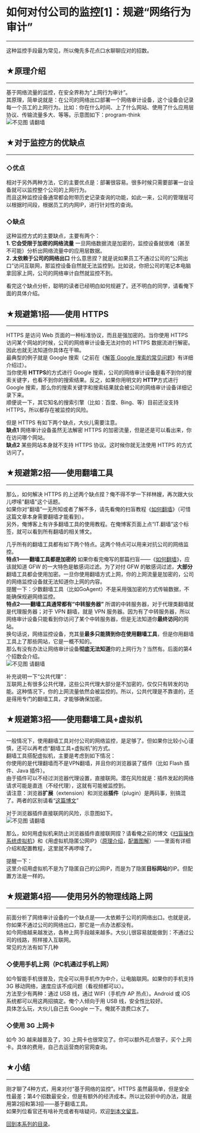 # 如何对付公司的监控[1]：规避“网络行为审计” 

-----

 这种监控手段最为常见，所以俺先多花点口水聊聊应对的招数。  
   
 ## ★原理介绍
-----

  
 基于网络流量的监控，在安全界称为“上网行为审计”。  
 其原理，简单说就是：在公司的网络出口部署一个网络审计设备，这个设备会记录每一个员工的上网行为。比如：你在什么时间、上了什么网站、使用了什么应用层协议、传输流量多大、等等。示意图如下：program-think  
 ![不见图 请翻墙](images/OddVetbwSArvYUGDb9WXnrSQDSPb_JYaPIUT3T_yOBiGFPiT5ddyK3dMTMVou-ThyR46u-QuzcI19x8YmJ9hgD78mp-8SuFocr7Pg_nmrGpknACnRePn7r6haDM)  
   
   
 ## ★对于监控方的优缺点
----------

  
 ### ◇优点

  
 相对于另外两种方法，它的主要优点是：部署很容易。很多时候只需要部署一台设备就可以监控整个公司的上网行为。  
 而且这种监控设备通常都会附带历史记录查询的功能，如此一来，公司的管理层可以根据时间段，根据员工的内网IP，进行针对性的查询。  
   
 ### ◇缺点

  
 这种监控方式的主要缺点，主要有两个：  
 **1. 它会受限于加密的网络流量** 
 一旦网络数据流是加密的，监控设备就很难（甚至不可能）分析出网络流量中的应用层数据。  
 **2. 太依赖于公司的网络出口** 
 什么意思捏？就是说如果员工不通过公司的“公网出口”访问互联网，那监控设备自然就无法监控到。比如说，你把公司的笔记本电脑拿回家上网，公司的网络审计自然就监控不到。  
   
 看完这个缺点分析，聪明的读者已经明白如何规避了。还不明白的同学，请看俺下面的具体介绍。  
   
   
 ## ★规避第1招——使用 HTTPS
----------------

  
 HTTPS 是访问 Web 页面的一种标准协议，而且是强加密的。当你使用 HTTPS 访问某个网站的时候，公司的网络审计设备无法对你的 HTTPS 数据流进行解密。因此也就无法知道你具体在干嘛。  
 最典型的例子就是 Google 搜索（之前在《[解答 Google 搜索的常见问题](https://program-think.blogspot.com/2013/03/internet-resource-discovery-3.html)》有详细介绍过）。  
 当你使用 **HTTPS**的方式进行 Google 搜索，公司的网络审计设备是看不到你的搜索关键字，也看不到你的搜索结果。反之，如果你用明文的 **HTTP**方式进行 Google 搜索，那么你的搜索关键字和搜索结果就会被公司的网络审计设备详细记录下来。  
 顺便说一下，其它知名的搜索引擎（比如：百度、Bing、等）目前还没支持 HTTPS，所以都存在被监控的风险。  
   
 但是 HTTPS 有如下两个缺点，大伙儿需要注意。  
 **缺点1** 
 网络审计设备虽然无法解密 HTTPS 的加密流量，但是还是可以看出来，你在访问哪个网站。  
 **缺点2** 
 某些网站本身就不支持 HTTPS 协议。这时候你就无法使用 HTTPS 的方式访问了。  
   
   
 ## ★规避第2招——使用翻墙工具
--------------

  
 那么，如何解决 HTTPS 的上述两个缺点捏？俺不得不学一下祥林嫂，再次跟大伙儿啰嗦"翻墙"这个话题。  
 如果你对“翻墙”一无所知或者了解不多，请先看俺的扫盲教程《[如何翻墙](https://program-think.blogspot.com/2009/05/how-to-break-through-gfw.html)》（可惜这篇文章本身需要翻墙才能看到）。  
 另外，俺博客上有许多翻墙工具的使用教程。在俺博客页面上点“IT.翻墙”这个标签，就可以看到所有翻墙的相关博文。  
   
 几乎所有的翻墙工具都有如下两个特点。这两个特点可以用来对抗公司的网络监控。  
 **特点1——翻墙工具都是加密的** 
 如果你看完俺写的那篇扫盲——《[如何翻墙](https://program-think.blogspot.com/2009/05/how-to-break-through-gfw.html)》，应该就知道 GFW 的一大特色是敏感词过滤。为了对付 GFW 的敏感词过滤，**大部分**翻墙工具都会使用加密。一旦你使用翻墙方式上网，你的上网流量是加密的，公司的网络监控设备就无法知道你上网的内容。  
 提醒一下：少数翻墙工具（比如GoAgent）不是采用强加密的方式传输数据，不能确保规避网络监控。  
 **特点2——翻墙工具通常都有“中转服务器”** 
 所谓的中转服务器，对于代理类翻墙就是代理服务器；对于 VPN 翻墙，就是 VPN 服务器。因为有了中转服务器，所以网络审计设备只能看到你访问了某个中转服务器，但是无法知道你**最终访问**的网站。  
 换句话说，网络监控设备，充其量**最多只能猜到你在使用翻墙工具**，但是你用翻墙工具上了那些网站，它是一概不知的。  
 那么有没有办法让网络审计设备**彻底无法知道**你的上网行为？当然有。后面的第4个招数会介绍。  
 ![不见图 请翻墙](images/ym8NucMzyAcxYHA8sNfJa69rn6BeL5lDxriZnqz4gXDOmh5mZ9NKb7VYGibfmI19X174p9_IB4MW-HC4NamUizQLaA0UwNiTvx6xOw1FhvHEBum8NJSLPKXzokQ)  
   
 补充说明一下“公共代理”：  
 互联网上有很多公共代理，这些公共代理大部分是不加密的，仅仅只有转发的功能。这种情况下，你的上网流量依然会被监控的。所以，公共代理是不靠谱的，还是得用专门的翻墙工具，才能够确保加密。  
   
   
 ## ★规避第3招——使用翻墙工具+虚拟机
------------------

  
 一般情况下，使用翻墙工具对付公司的网络监控，是足够了。但如果你比较小心谨慎，还可以再考虑“翻墙工具+虚拟机”的方式。  
 翻墙工具搭配虚拟机，主要是考虑到如下情况：  
 你使用的是代理翻墙而不是VPN翻墙，并且你的浏览器装了插件（比如 Flash 插件、Java 插件）。  
 由于插件可以不经过浏览器代理设置，直接联网。潜在风险就是：插件发起的网络请求可能是直连（不经代理），这就有可能被监控到。  
 请注意：浏览器**扩展**（extension）和浏览器**插件**（plugin）是两码事，别搞混了。两者的区别请看“[这篇博文](https://program-think.blogspot.com/2012/08/howto-prevent-hacker-attack-5.html)”  
   
 对于浏览器插件直接联网的风险，示意图如下。  
 ![不见图 请翻墙](images/fYzQ4MlJFO819D4eW4E5aA7bs8iTTvWamfnp3u65E9pGUGDAwUAjxm4TLitAjZV2dOX5ctSsRr9-tzXEQc4-MI7Zg9bskuktKFhoI8_Pap9ZFvcZvG6l6RyHIcg)  
   
 那么，如何用虚拟机来防止浏览器插件直接联网捏？请看俺之前的博文《[扫盲操作系统虚拟机](https://program-think.blogspot.com/2012/10/system-vm-0.html)》和《用虚拟机隐匿公网IP》（[原理介绍](https://program-think.blogspot.com/2013/01/howto-cover-your-tracks-6.html)，[配置图解](https://program-think.blogspot.com/2013/01/howto-cover-your-tracks-7.html)）——里面有详细介绍和配置教程，这里就不再啰嗦了。  
   
 提醒一下：  
 这里介绍用虚拟机不是为了隐匿自己的公网IP，而是为了隐匿**目标网站**的IP。但配置方法是一样的。  
   
   
 ## ★规避第4招——使用另外的物理线路上网
-------------------

  
 前面分析了网络审计设备的一个缺点是——太依赖于公司的网络出口。也就是说，你如果不通过公司的网络出口，那它是一点办法都没有。  
 如今网络越来越发达，各种上网手段越来越多。大伙儿很容易就能做到：不通过公司的线路，照样接入互联网。  
 常见的方法有如下几种  
   
 ### ◇使用手机上网（PC机通过手机上网）

  
 如今智能手机很普及，完全可以用手机作为中介，让电脑联网。如果你的手机支持 3G 移动网络，速度应该不成问题（看视频都可以）。  
 方法至少有两种：通过 USB 线，通过 WIFI（手机作 AP 热点）。Android 或 iOS 系统都可以用这两招搞定。俺个人倾向于用 USB 线，安全性比较好。  
 具体怎么玩，大伙儿自己去 Google 一下。俺就不浪费口水了。  
   
 ### ◇使用 3G 上网卡

  
 如今 3G 越来越普及了，3G 上网卡也很常见了。你可以额外花点银子，买个上网卡。具体的费用，自己去运营商的官网查询。  
   
   
 ## ★小结
---

  
 刚才聊了4种方式，用来对付“基于网络的监控”。HTTPS 虽然最简单，但是安全性最差；第4个招数最安全，但是有额外的经济成本。所以比较折中的办法，就是用第2招和第3招——基于翻墙工具。  
 如果列位看官还有啥补充或者有啥疑问，欢迎[到本文留言](https://program-think.blogspot.com/2013/05/howto-anti-it-audit-1.html)。  
   
   
 [回到本系列的目录](https://program-think.blogspot.com/2013/05/howto-anti-it-audit-0.html#index)。 